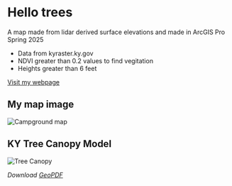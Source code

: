 # Hello trees

A map made from lidar derived surface elevations and made in ArcGIS Pro Spring 2025

* Data from kyraster.ky.gov
* NDVI greater than 0.2 values to find vegitation
* Heights greater than 6 feet

[Visit my webpage](#)

## My map image

![Campground map](https://live.staticflickr.com/3485/3720141971_324155f776_z.jpg)


## KY Tree Canopy Model
![Tree Canopy](Tree-Canopy-Model.jpg)

*Download [GeoPDF](Tree-Canopy-Model.pdf)*

